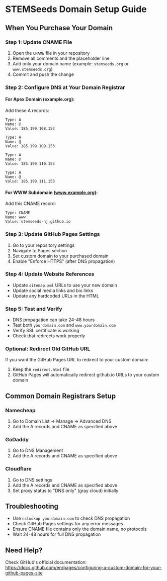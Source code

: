 # STEMSeeds Domain Setup Guide

## When You Purchase Your Domain

### Step 1: Update CNAME File
1. Open the `CNAME` file in your repository
2. Remove all comments and the placeholder line
3. Add only your domain name (example: `stemseeds.org` or `www.stemseeds.org`)
4. Commit and push the change

### Step 2: Configure DNS at Your Domain Registrar

#### For Apex Domain (example.org):
Add these A records:
```
Type: A
Name: @
Value: 185.199.108.153

Type: A  
Name: @
Value: 185.199.109.153

Type: A
Name: @
Value: 185.199.110.153

Type: A
Name: @
Value: 185.199.111.153
```

#### For WWW Subdomain (www.example.org):
Add this CNAME record:
```
Type: CNAME
Name: www
Value: stemseeds-nj.github.io
```

### Step 3: Update GitHub Pages Settings
1. Go to your repository settings
2. Navigate to Pages section
3. Set custom domain to your purchased domain
4. Enable "Enforce HTTPS" (after DNS propagation)

### Step 4: Update Website References
- Update `sitemap.xml` URLs to use your new domain
- Update social media links and bio links
- Update any hardcoded URLs in the HTML

### Step 5: Test and Verify
- DNS propagation can take 24-48 hours
- Test both `yourdomain.com` and `www.yourdomain.com`
- Verify SSL certificate is working
- Check that redirects work properly

### Optional: Redirect Old GitHub URL
If you want the GitHub Pages URL to redirect to your custom domain:
1. Keep the `redirect.html` file
2. GitHub Pages will automatically redirect github.io URLs to your custom domain

## Common Domain Registrars Setup

### Namecheap
1. Go to Domain List → Manage → Advanced DNS
2. Add the A records and CNAME as specified above

### GoDaddy  
1. Go to DNS Management
2. Add the A records and CNAME as specified above

### Cloudflare
1. Go to DNS settings
2. Add the A records and CNAME as specified above
3. Set proxy status to "DNS only" (gray cloud) initially

## Troubleshooting
- Use `nslookup yourdomain.com` to check DNS propagation
- Check GitHub Pages settings for any error messages
- Ensure CNAME file contains only the domain name, no protocols
- Wait 24-48 hours for full DNS propagation

## Need Help?
Check GitHub's official documentation: https://docs.github.com/en/pages/configuring-a-custom-domain-for-your-github-pages-site